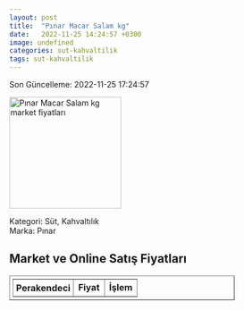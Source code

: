 ```yaml
---
layout: post
title:  "Pınar Macar Salam kg"
date:   2022-11-25 14:24:57 +0300
image: undefined
categories: sut-kahvaltilik
tags: sut-kahvaltilik
---
```


Son Güncelleme: 2022-11-25 17:24:57

<img src="undefined" width="200" alt="Pınar Macar Salam kg market fiyatları" />

Kategori: Süt, Kahvaltılık
<br />
Marka: Pınar

<h2>Market ve Online Satış Fiyatları</h2>

<table border="1" style="padding: 5px;width:80%;">
  <tr>
    <td style="padding: 5px;"><strong>Perakendeci</strong></td>
    <td><strong>Fiyat</strong></td>
    <td><strong>İşlem</strong></td>
  </tr>
  
</table>
